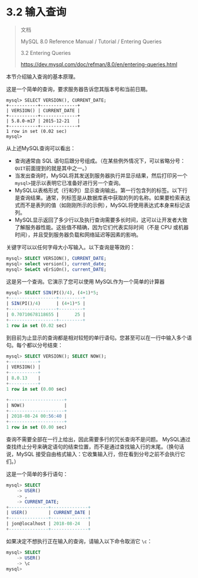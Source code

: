 # 3.2 输入查询



>文档
>
>MySQL 8.0 Reference Manual  /  Tutorial  /  Entering Queries
>
>3.2 Entering Queries
>
>https://dev.mysql.com/doc/refman/8.0/en/entering-queries.html



本节介绍输入查询的基本原理。



这是一个简单的查询，要求服务器告诉您其版本号和当前日期。

```shell
mysql> SELECT VERSION(), CURRENT_DATE;
+-----------+--------------+
| VERSION() | CURRENT_DATE |
+-----------+--------------+
| 5.8.0-m17 | 2015-12-21   |
+-----------+--------------+
1 row in set (0.02 sec)
mysql>
```

从上述MySQL查询可以看出：

- 查询通常由 SQL 语句后跟分号组成。（在某些例外情况下，可以省略分号：`QUIT`前面提到的就是其中之一。）
- 当发出查询时，MySQL将其发送到服务器执行并显示结果，然后打印另一个`mysql>`提示以表明它已准备好进行另一个查询。
- MySQL以表格形式（行和列）显示查询输出。第一行包含列的标签。以下行是查询结果。通常，列标签是从数据库表中获取的列的名称。如果要检索表达式而不是表列的值（如刚刚所示的示例），MySQL将使用表达式本身来标记该列。
- MySQL显示返回了多少行以及执行查询需要多长时间，这可以让开发者大致了解服务器性能。这些值不精确，因为它们代表实际时间（不是 CPU 或机器时间），并且受到服务器负载和网络延迟等因素的影响。



关键字可以以任何字母大小写输入。以下查询是等效的：

```sql
mysql> SELECT VERSION(), CURRENT_DATE;
mysql> select version(), current_date;
mysql> SeLeCt vErSiOn(), current_DATE;
```



这是另一个查询。它演示了您可以使用 MySQL作为一个简单的计算器

```sql
mysql> SELECT SIN(PI()/4), (4+1)*5;
+------------------+---------+
| SIN(PI()/4)      | (4+1)*5 |
+------------------+---------+
| 0.70710678118655 |      25 |
+------------------+---------+
1 row in set (0.02 sec)
```



到目前为止显示的查询都是相对较短的单行语句。您甚至可以在一行中输入多个语句。每个都以分号结束：

```sql
mysql> SELECT VERSION(); SELECT NOW();
+-----------+
| VERSION() |
+-----------+
| 8.0.13    |
+-----------+
1 row in set (0.00 sec)

+---------------------+
| NOW()               |
+---------------------+
| 2018-08-24 00:56:40 |
+---------------------+
1 row in set (0.00 sec)
```



查询不需要全部在一行上给出，因此需要多行的冗长查询不是问题。 MySQL通过查找终止分号来确定语句的结束位置，而不是通过查找输入行的末尾。（换句话说，MySQL 接受自由格式输入：它收集输入行，但在看到分号之前不会执行它们。）



这是一个简单的多行语句：

```sql
mysql> SELECT
    -> USER()
    -> ,
    -> CURRENT_DATE;
+---------------+--------------+
| USER()        | CURRENT_DATE |
+---------------+--------------+
| jon@localhost | 2018-08-24   |
+---------------+--------------+
```



如果决定不想执行正在输入的查询，请输入以下命令取消它 `\c`：

```sql
mysql> SELECT
    -> USER()
    -> \c
mysql>
```

